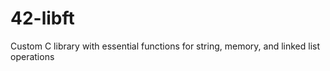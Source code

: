 # 42-libft
 Custom C library with essential functions for string, memory, and linked list operations
